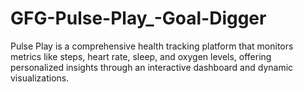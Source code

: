 # GFG-Pulse-Play_-Goal-Digger
Pulse Play is a comprehensive health tracking platform that monitors metrics like steps, heart rate, sleep, and oxygen levels, offering personalized insights through an interactive dashboard and dynamic visualizations.
